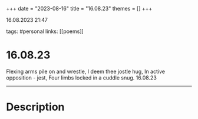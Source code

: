 +++
date = "2023-08-16"
title = "16.08.23"
themes = []
+++

16.08.2023 21:47

tags: #personal
links: [[poems]]

# 16.08.23

Flexing arms pile on and wrestle,
I deem thee jostle hug,
In active opposition - jest,
Four limbs locked in a cuddle snug.
16.08.23

---

# Description

